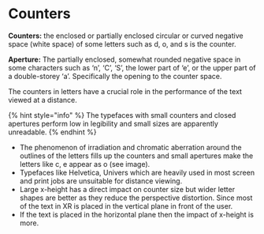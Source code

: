 # Counters

**Counters:** the enclosed or partially enclosed circular or curved negative space (white space) of some letters such as d, o, and s is the counter.

**Aperture:** The partially enclosed, somewhat rounded negative space in some characters such as ‘n’, ‘C’, ‘S’, the lower part of ‘e’, or the upper part of a double-storey ‘a’. Specifically the opening to the counter space.

The counters in letters have a crucial role in the performance ofthe text viewed at a distance.&#x20;

{% hint style="info" %}
The typefaces with small counters&#x20;and closed apertures perform low in legibility and small sizes&#x20;are apparently unreadable.
{% endhint %}

* The phenomenon of irradiation and  &#x20;chromatic aberration around the outlines of the letters fills up the&#x20;  counters and small apertures make the letters like c, e appear&#x20;  as o (see image).&#x20;
* Typefaces like Helvetica, Univers which are&#x20;  heavily used in most screen and print jobs are unsuitable for distance&#x20;  viewing.
* Large x-height has a direct impact on counter size but wider letter shapes are better as they reduce the perspective distortion. Since most of the text in XR is placed in the vertical plane in front of the user.
* If the text is placed in the horizontal plane then the impact of x-height is more.
